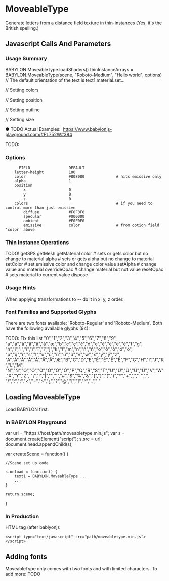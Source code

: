 # MoveableType

Generate letters from a distance field texture in thin-instances
(Yes, it's the British spelling.)

## Javascript Calls And Parameters

### Usage Summary  
  BABYLON.MoveableType.loadShaders()
  thinInstanceArrays = BABYLON.MoveableType(scene, "Roboto-Medium", "Hello world", options)
  // The default orientation of the text is
  text1.material.set...

  // Setting colors

  // Setting position
  
  // Setting outline
  
  // Setting size 
  
&#9679; TODO Actual Examples:&nbsp;  https://www.babylonjs-playground.com/#PL752W#384  


TODO:
### Options
  
	      FIELD                 DEFAULT
	    letter-height           100
	    color                   #808080              # hits emissive only
	    alpha                   1
	    position
	        x                   0
	        y                   0
	        z                   0
	    colors                                       # if you need to control more than just emissive
	        diffuse             #F0F0F0
	        specular            #000000
	        ambient             #F0F0F0
	        emissive            color                # from option field 'color' above


### Thin Instance Operations
   TODO!
	   getSPS
	   getMesh
	   getMaterial
	   color                   # sets or gets color but no change to material
	   alpha                   # sets or gets alpha but no change to material
	   setColor                # set emissive color and change color value
	   setAlpha                # change value and material
	   overrideOpac            # change material but not value
	   resetOpac               # sets material to current value
	   dispose                 

### Usage Hints

When applying transformations to -- do it in x, y, z order.

### Font Families and Supported Glyphs

There are two fonts available: 'Roboto-Regular' and 'Roboto-Medium'. Both have the following available glyphs (94):

TODO: Fix this list
	"0","1","2","3","4","5","6","7","8","9",
	"a","á","à","ä","â","å","æ","b","c","ç","č","d","e","é","è","ë","ê","f","g",
	"h","i","ı","í","ì","ï","î","j","k","l","m","n","ñ","ń","o","ô","ò","ó","ö",
	"p","q","r","s","t","u","ú","ù","ü","û","v","w","x","y","ÿ","z",
	"A","Á","À","Ã","Â","Ä","Å","Æ","B","C","D","E","É","È","Ê","Ë","F","G","H","I","J","K","L","M",
	"N","Ñ","O","Ó","Ò","Ô","Ö","Õ","P","Q","R","S","T","U","Ú","Ù","Û","Ü","V","W","X","Y","Z",
	"¡","!","|",'"',"'","#","$","%","&","{","}","(",")","*","+",",","-",".",
	"/",":",";","<","=",">","¿","?","@","[","]","^","_"," "

## Loading MoveableType

Load BABYLON first.

### In BABYLON Playground

var url = "https://host/path/moveabletype.min.js";
var s = document.createElement("script");
s.src = url;
document.head.appendChild(s);

var createScene = function() {

    //Scene set up code

    s.onload = function() {
        text1 = BABYLON.MoveableType ...
        ...
    }
	
    return scene;
}

### In Production

HTML tag (after bablyonjs

	<script type="text/javascript" src="path/moveabletype.min.js"></script>

## Adding fonts

MoveableType only comes with two fonts and with limited characters. To add more: TODO


